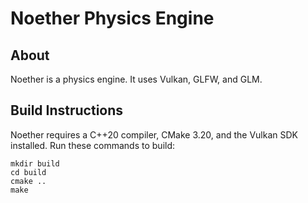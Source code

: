 # Noether Physics Engine

## About
Noether is a physics engine. It uses Vulkan, GLFW, and GLM.

## Build Instructions

Noether requires a C++20 compiler, CMake 3.20, and the Vulkan SDK installed. Run these commands to build:

```
mkdir build
cd build
cmake ..
make
```